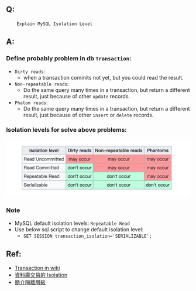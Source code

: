 ## Q:
```
    Explain MySQL Isolation Level
```

## A:
### Define probably problem in db `Transaction`:
- `Dirty reads`: 
    - when a transaction commits not yet, but you could read the result.
- `Non-repeatable reads`:
    - Do the same query many times in a transaction, but return a different result, just because of other `update` records.
- `Phatom reads`:
    - Do the same query many times in a transaction, but return a different result, just because of other `insert` or `delete` records.

### Isolation levels for solve above problems:
![](./assets/figure1.png)

### Note
- MySQL default isolation levels: `Repeatable Read`
- Use below sql script to change default isolation level: 
    - `SET SESSION transaction_isolation='SERIALIZABLE';`
 
## Ref:
- [Transaction in wiki](https://zh.wikipedia.org/wiki/%E4%BA%8B%E5%8B%99%E9%9A%94%E9%9B%A2)
- [資料庫交易的 Isolation](https://medium.com/getamis/database-transaction-isolation-a1e448a7736e)
- [簡介隔離層級](https://openhome.cc/Gossip/HibernateGossip/IsolationLevel.html)
